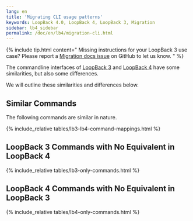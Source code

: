 ```yaml
---
lang: en
title: 'Migrating CLI usage patterns'
keywords: LoopBack 4.0, LoopBack 4, LoopBack 3, Migration
sidebar: lb4_sidebar
permalink: /doc/en/lb4/migration-cli.html
---
```


{% include tip.html content="
Missing instructions for your LoopBack 3 use case? Please report a [Migration docs issue](https://github.com/strongloop/loopback-next/issues/new?labels=question,Migration,Docs&template=Migration_docs.md) on GitHub to let us know.
" %}

The commandline interfaces of [LoopBack 3](https://loopback.io/doc/en/lb3/Command-line-tools.html) and [LoopBack 4](../Command-line-interface.md) have some similarities, but also some differences.

We will outline these similarities and differences below.

## Similar Commands

The following commands are similar in nature.

{% include_relative tables/lb3-lb4-command-mappings.html %}

## LoopBack 3 Commands with No Equivalent in LoopBack 4

{% include_relative tables/lb3-only-commands.html %}

## LoopBack 4 Commands with No Equivalent in LoopBack 3

{% include_relative tables/lb4-only-commands.html %}



